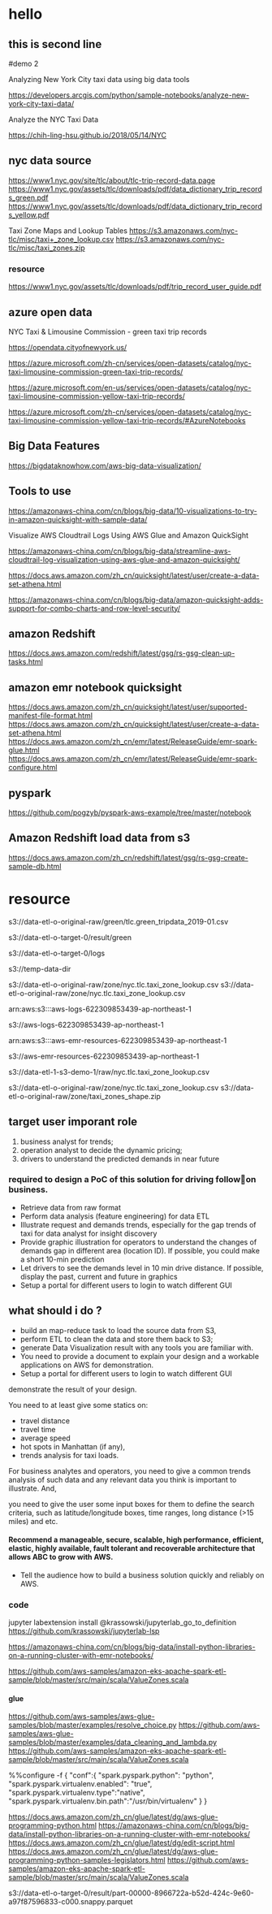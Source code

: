 # hello

## this is second line

#demo 2

Analyzing New York City taxi data using big data tools

https://developers.arcgis.com/python/sample-notebooks/analyze-new-york-city-taxi-data/

Analyze the NYC Taxi Data

https://chih-ling-hsu.github.io/2018/05/14/NYC



## nyc data source

https://www1.nyc.gov/site/tlc/about/tlc-trip-record-data.page
https://www1.nyc.gov/assets/tlc/downloads/pdf/data_dictionary_trip_records_green.pdf
https://www1.nyc.gov/assets/tlc/downloads/pdf/data_dictionary_trip_records_yellow.pdf

Taxi Zone Maps and Lookup Tables
https://s3.amazonaws.com/nyc-tlc/misc/taxi+_zone_lookup.csv
https://s3.amazonaws.com/nyc-tlc/misc/taxi_zones.zip


### resource

https://www1.nyc.gov/assets/tlc/downloads/pdf/trip_record_user_guide.pdf


## azure open data

NYC Taxi & Limousine Commission - green taxi trip records

https://opendata.cityofnewyork.us/

https://azure.microsoft.com/zh-cn/services/open-datasets/catalog/nyc-taxi-limousine-commission-green-taxi-trip-records/

https://azure.microsoft.com/en-us/services/open-datasets/catalog/nyc-taxi-limousine-commission-yellow-taxi-trip-records/

https://azure.microsoft.com/zh-cn/services/open-datasets/catalog/nyc-taxi-limousine-commission-yellow-taxi-trip-records/#AzureNotebooks


## Big Data Features

https://bigdataknowhow.com/aws-big-data-visualization/


## Tools to use

https://amazonaws-china.com/cn/blogs/big-data/10-visualizations-to-try-in-amazon-quicksight-with-sample-data/

Visualize AWS Cloudtrail Logs Using AWS Glue and Amazon QuickSight

https://amazonaws-china.com/cn/blogs/big-data/streamline-aws-cloudtrail-log-visualization-using-aws-glue-and-amazon-quicksight/

https://docs.aws.amazon.com/zh_cn/quicksight/latest/user/create-a-data-set-athena.html


https://amazonaws-china.com/cn/blogs/big-data/amazon-quicksight-adds-support-for-combo-charts-and-row-level-security/


## amazon Redshift

https://docs.aws.amazon.com/redshift/latest/gsg/rs-gsg-clean-up-tasks.html


## amazon emr notebook quicksight

https://docs.aws.amazon.com/zh_cn/quicksight/latest/user/supported-manifest-file-format.html
https://docs.aws.amazon.com/zh_cn/quicksight/latest/user/create-a-data-set-athena.html
https://docs.aws.amazon.com/zh_cn/emr/latest/ReleaseGuide/emr-spark-glue.html
https://docs.aws.amazon.com/zh_cn/emr/latest/ReleaseGuide/emr-spark-configure.html


## pyspark 

https://github.com/pogzyb/pyspark-aws-example/tree/master/notebook

## Amazon Redshift load data from s3

https://docs.aws.amazon.com/zh_cn/redshift/latest/gsg/rs-gsg-create-sample-db.html




# resource 

s3://data-etl-o-original-raw/green/tlc.green_tripdata_2019-01.csv

s3://data-etl-o-target-0/result/green

s3://data-etl-o-target-0/logs

s3://temp-data-dir

s3://data-etl-o-original-raw/zone/nyc.tlc.taxi_zone_lookup.csv
s3://data-etl-o-original-raw/zone/nyc.tlc.taxi_zone_lookup.csv

arn:aws:s3:::aws-logs-622309853439-ap-northeast-1

s3://aws-logs-622309853439-ap-northeast-1

arn:aws:s3:::aws-emr-resources-622309853439-ap-northeast-1

s3://aws-emr-resources-622309853439-ap-northeast-1

s3://data-etl-1-s3-demo-1/raw/nyc.tlc.taxi_zone_lookup.csv

s3://data-etl-o-original-raw/zone/nyc.tlc.taxi_zone_lookup.csv
s3://data-etl-o-original-raw/zone/taxi_zones_shape.zip


## target user imporant role 

 1) business analyst for trends; 
 2) operation analyst to decide the dynamic pricing; 
 3) drivers to understand the predicted demands in near future

### required to design a PoC of this solution for driving followon business.

+ Retrieve data from raw format
+ Perform data analysis (feature engineering) for data ETL
+ Illustrate request and demands trends, especially for the gap trends of taxi for data analyst for insight discovery
+ Provide graphic illustration for operators to understand the changes of demands gap in different area (location ID). If possible, you could make a short 10-min prediction
+ Let drivers to see the demands level in 10 min drive distance. If possible, display the past, current and future in graphics
+ Setup a portal for different users to login to watch different GUI


## what should i do ?

+ build an map-reduce task to load the source data from S3,
+ perform ETL to clean the data and store them back to S3; 
+ generate Data Visualization result with any tools you are familiar with. 
+ You need to provide a document to explain your design and a workable applications on AWS for demonstration.
+ Setup a portal for different users to login to watch different GUI

demonstrate the result of your design. 

You need to at least give some statics on: 

+ travel distance
+ travel time
+ average speed
+ hot spots in Manhattan (if any), 
+ trends analysis for taxi loads.


For business analytes and operators, you need to give a common trends analysis of such data and any relevant data you think is important to illustrate. And, 

you need to give the user some input boxes for them to define the search criteria, such as latitude/longitude boxes, time ranges, long distance (>15 miles) and etc.


#### Recommend a manageable, secure, scalable, high performance, efficient, elastic, highly available, fault tolerant and recoverable architecture that allows ABC to grow with AWS.
+ Tell the audience how to build a business solution quickly and reliably on AWS.


### code

jupyter labextension install @krassowski/jupyterlab_go_to_definition
https://github.com/krassowski/jupyterlab-lsp

https://amazonaws-china.com/cn/blogs/big-data/install-python-libraries-on-a-running-cluster-with-emr-notebooks/

https://github.com/aws-samples/amazon-eks-apache-spark-etl-sample/blob/master/src/main/scala/ValueZones.scala


#### glue
https://github.com/aws-samples/aws-glue-samples/blob/master/examples/resolve_choice.py
https://github.com/aws-samples/aws-glue-samples/blob/master/examples/data_cleaning_and_lambda.py
https://github.com/aws-samples/amazon-eks-apache-spark-etl-sample/blob/master/src/main/scala/ValueZones.scala

%%configure -f
{ "conf":{
          "spark.pyspark.python": "python",
          "spark.pyspark.virtualenv.enabled": "true",
          "spark.pyspark.virtualenv.type":"native",
          "spark.pyspark.virtualenv.bin.path":"/usr/bin/virtualenv"
         }
}

https://docs.aws.amazon.com/zh_cn/glue/latest/dg/aws-glue-programming-python.html
https://amazonaws-china.com/cn/blogs/big-data/install-python-libraries-on-a-running-cluster-with-emr-notebooks/
https://docs.aws.amazon.com/zh_cn/glue/latest/dg/edit-script.html
https://docs.aws.amazon.com/zh_cn/glue/latest/dg/aws-glue-programming-python-samples-legislators.html
https://github.com/aws-samples/amazon-eks-apache-spark-etl-sample/blob/master/src/main/scala/ValueZones.scala

s3://data-etl-o-target-0/result/part-00000-8966722a-b52d-424c-9e60-a97f87596833-c000.snappy.parquet
